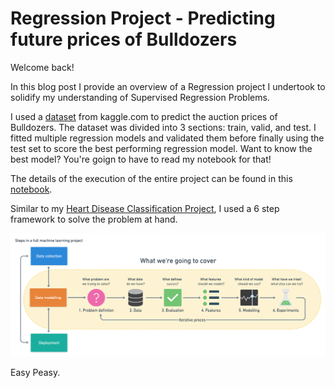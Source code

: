# Regression Project - Predicting future prices of Bulldozers

Welcome back!

In this blog post I provide an overview of a Regression project I undertook to solidify my understanding of Supervised Regression Problems.

I used a [dataset](https://www.kaggle.com/c/bluebook-for-bulldozers/data) from kaggle.com to predict the auction prices of Bulldozers. The dataset was divided into 3 sections: train, valid, and test. I fitted multiple regression models and validated them before finally using the test set to score the best performing regression model. Want to know the best model? You're goign to have to read my notebook for that!

The details of the execution of the entire project can be found in this [notebook](https://github.com/minnielahoti/data-science-machine-learning/blob/master/Regression-project-predict-bulldozer-price/bluebook-bulldozer-price-regression.ipynb).

Similar to my [Heart Disease Classification Project](https://minnielahoti.github.io/2020/06/13/post1.html), I used a 6 step framework to solve the problem at hand.

![](/images/ML_workflow.png "ml-framework")

Easy Peasy.


